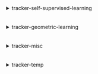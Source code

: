 
<details>
<summary>tracker-self-supervised-learning</summary>
<br>

| Repository Name                                                                         |
|:----------------------------------------------------------------------------------------|
| [Self-Supervised-Learning](https://github.com/SauravMaheshkar/Self-Supervised-Learning) |

</details>
<br>
<br>

<details>
<summary>tracker-geometric-learning</summary>
<br>

| Repository Name                                           |
|:----------------------------------------------------------|
| [hivegraph](https://github.com/SauravMaheshkar/hivegraph) |

</details>
<br>
<br>

<details>
<summary>tracker-misc</summary>
<br>

| Repository Name                                                                           |
|:------------------------------------------------------------------------------------------|
| [algos](https://github.com/SauravMaheshkar/algos)                                         |
| [dotfiles](https://github.com/SauravMaheshkar/dotfiles)                                   |
| [jangal-rs](https://github.com/SauravMaheshkar/jangal-rs)                                 |
| [python-template](https://github.com/SauravMaheshkar/python-template)                     |
| [sat-rs](https://github.com/SauravMaheshkar/sat-rs)                                       |
| [SauravMaheshkar](https://github.com/SauravMaheshkar/SauravMaheshkar)                     |
| [sauravmaheshkar.github.io](https://github.com/SauravMaheshkar/sauravmaheshkar.github.io) |
| [verilog-template](https://github.com/SauravMaheshkar/verilog-template)                   |

</details>
<br>
<br>

<details>
<summary>tracker-temp</summary>
<br>

| Repository Name                                         |
|:--------------------------------------------------------|
| [jax-md](https://github.com/SauravMaheshkar/jax-md)     |
| [optax](https://github.com/SauravMaheshkar/optax)       |
| [pymanopt](https://github.com/SauravMaheshkar/pymanopt) |
| [safe](https://github.com/SauravMaheshkar/safe)         |
| [torchmd](https://github.com/SauravMaheshkar/torchmd)   |

</details>
<br>
<br>
